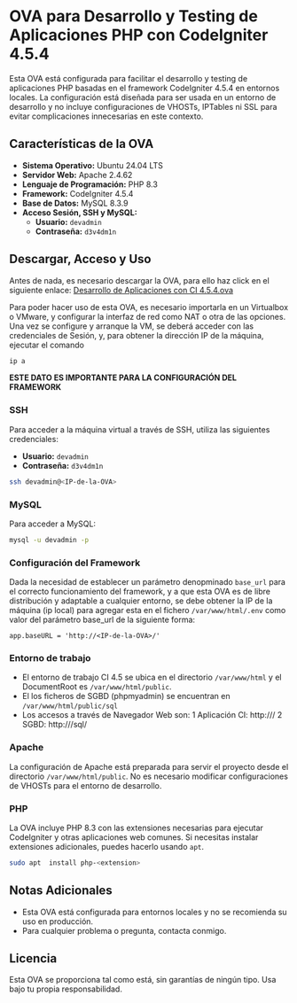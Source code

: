 # OVA para Desarrollo y Testing de Aplicaciones PHP con CodeIgniter 4.5.4

Esta OVA está configurada para facilitar el desarrollo y testing de aplicaciones PHP basadas en el framework CodeIgniter 4.5.4 en entornos locales. La configuración está diseñada para ser usada en un entorno de desarrollo y no incluye configuraciones de VHOSTs, IPTables ni SSL para evitar complicaciones innecesarias en este contexto.

## Características de la OVA

- **Sistema Operativo:** Ubuntu 24.04 LTS
- **Servidor Web:** Apache 2.4.62
- **Lenguaje de Programación:** PHP 8.3
- **Framework:** CodeIgniter 4.5.4
- **Base de Datos:** MySQL 8.3.9
- **Acceso Sesión, SSH y MySQL:**
  - **Usuario:** `devadmin`
  - **Contraseña:** `d3v4dm1n`

## Descargar, Acceso y Uso

Antes de nada, es necesario descargar la OVA, para ello haz click en el siguiente enlace:
[Desarrollo de Aplicaciones con CI 4.5.4.ova](https://mega.nz/file/s9Ah1ZCb#HSqoY03-tAEHdJEZfV0u4fzUW9Y950exxYzEKbbKS4M)

Para poder hacer uso de esta OVA, es necesario importarla en un Virtualbox o VMware, y configurar la interfaz de red como NAT o otra de las opciones. Una vez se configure y arranque la VM, se deberá acceder con las credenciales de Sesión, y, para obtener la dirección IP de la máquina, ejecutar el comando

```bash
ip a
```
**ESTE DATO ES IMPORTANTE PARA LA CONFIGURACIÓN DEL FRAMEWORK**

### SSH

Para acceder a la máquina virtual a través de SSH, utiliza las siguientes credenciales:

- **Usuario:** `devadmin`
- **Contraseña:** `d3v4dm1n`

```bash
ssh devadmin@<IP-de-la-OVA>
```

### MySQL

Para acceder a MySQL:

```bash
mysql -u devadmin -p
```

### Configuración del Framework
Dada la necesidad de establecer un parámetro denopminado `base_url` para el correcto funcionamiento del framework, y a que esta OVA es de libre distribución y adaptable a cualquier entorno, se debe obtener la IP de la máquina (ip local) para agregar esta en el fichero `/var/www/html/.env` como valor del parámetro base_url de la siguiente forma:
```
app.baseURL = 'http://<IP-de-la-OVA>/'
```

### Entorno de trabajo
- El entorno de trabajo CI 4.5 se ubica en el directorio `/var/www/html` y el DocumentRoot es `/var/www/html/public`.
- El los ficheros de SGBD (phpmyadmin) se encuentran en `/var/www/html/public/sql`
- Los accesos a través de Navegador Web son:
  1 Aplicación CI: http://<IP-de-la-OVA>/
  2 SGBD: http://<IP-de-la-OVA>/sql/

### Apache

La configuración de Apache está preparada para servir el proyecto desde el directorio `/var/www/html/public`. No es necesario modificar configuraciones de VHOSTs para el entorno de desarrollo.

### PHP

La OVA incluye PHP 8.3 con las extensiones necesarias para ejecutar CodeIgniter y otras aplicaciones web comunes. Si necesitas instalar extensiones adicionales, puedes hacerlo usando `apt`.

```bash
sudo apt  install php-<extension>
```

## Notas Adicionales

- Esta OVA está configurada para entornos locales y no se recomienda su uso en producción.
- Para cualquier problema o pregunta, contacta conmigo.

## Licencia

Esta OVA se proporciona tal como está, sin garantías de ningún tipo. Usa bajo tu propia responsabilidad.
